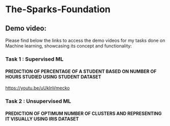 # The-Sparks-Foundation

## Demo video:

Please find below the links to access the demo videos for my tasks done on Machine learning, showcasing its concept and functionality:
### Task 1 : Supervised ML
#### PREDICTION OF PERCENTAGE OF A STUDENT BASED ON NUMBER OF HOURS STUDIED USING STUDENT DATASET

https://youtu.be/uUklnVmecko

### Task 2 : Unsupervised ML
#### PREDICTION OF OPTIMUM NUMBER OF CLUSTERS AND REPRESENTING IT VISUALLY USING IRIS DATASET
